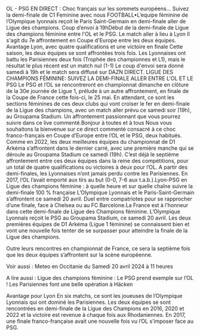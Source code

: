 OL - PSG EN DIRECT : Choc français sur les sommets européens… Suivez la demi-finale de C1 Feminine avec nous
FOOTBALL•L’equipe féminine de l’Olympique lyonnais reçoit le Paris Saint-Germain en demi-finale aller de Ligue des champions. Coup d’envoi à 19hDébut de la demi-finale de Ligue des champions féminine entre l'OL et le PSG. Le match aller à lieu à Lyon
Il s'agit du 7e affrontement en Coupe d'Europe entre les deux équipes. Avantage Lyon, avec quatre qualifications et une victoire en finale
Cette saison, les deux équipes se sont affrontées trois fois. Les Lyonnaises ont battu les Parisiennes deux fois (Trophée des championnes et L1), mais le résultat le plus récent est un match nul (1-1)
Le coup d'envoi sera donné samedi à 19h et le match sera diffusé sur DAZN
DIRECT. LIGUE DES CHAMPIONS FÉMININE: SUIVEZ LA DEMI-FINALE ALLER ENTRE L'OL ET LE PSG
Le PSG et l’OL se rencontreront en championnat dimanche en clôture de la 30e journée de Ligue 1, prélude à un autre affrontement, en finale de la Coupe de France cette fois-ci, le 25 mai. En attendant, ce sont les sections féminines de ces deux clubs qui vont croiser le fer en demi-finale de la Ligue des champions, avec un match aller prévu ce samedi soir (19h), au Groupama Stadium. Un affrontement passionnant que vous pourrez suivre dans ce live commenté.Bonjour à toutes et à tous
Nous vous souhaitons la bienvenue sur ce direct commenté consacré à ce choc franco-français en Coupe d’Europe entre l’OL et le PSG, deux habitués. Comme en 2022, les deux meilleures équipes du championnat de D1 Arkéma s’affrontent dans le dernier carré, avec une première manche qui se déroule au Groupama Stadium ce samedi (19h). C’est déjà le septième affrontement entre ces deux équipes dans la reine des compétitions, pour un total de quatre qualifications ou victoires à deux pour l’OL. A partir des demi-finales, les Lyonnaises n’ont jamais perdu contre les Parisiennes. En 2017, l’OL l’avait emporté aux tirs au but (0-0, 7-6 aux t.a.b.).Lyon-PSG en Ligue des champions féminine : à quelle heure et sur quelle chaîne suivre la demi-finale 100 % française
L’Olympique Lyonnais et le Paris-Saint-Germain s’affrontent ce samedi 20 avril. Duel entre compatriotes pour se rapprocher d’une finale, face à Chelsea ou au FC Barcelone.La France est à l’honneur dans cette demi-finale de Ligue des Champions féminine. L’Olympique Lyonnais reçoit le PSG au Groupama Stadium, ce samedi 20 avril. Les deux premières équipes de D1 Arkéma (Ligue 1 féminine) se connaissent bien et vont une nouvelle fois tenter de se surpasser pour atteindre la finale de la Ligue des champions.

Outre leurs rencontres en championnat de France, ce sera la septième fois que les deux équipes s’affrontent sur la scène européenne.

Voir aussi :
Meteo en Occitanie du Samedi 20 avril 2024 à 11 heures

A lire aussi : Ligue des champions féminine : Le PSG prend exemple sur l’OL ! Les Parisiennes font une belle opération à Häcken

Avantage pour Lyon
En six matchs, ce sont les joueuses de l’Olympique Lyonnais qui ont dominé les Parisiennes. Les deux équipes se sont rencontrées en demi-finale de la Ligue des Champions en 2016, 2020 et 2022 et la victoire est revenue à chaque fois aux Rhodaniennes. En 2017, une finale franco-française avait une nouvelle fois vu l’OL s’imposer face au PSG.
